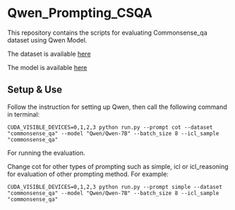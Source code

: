# Qwen_Prompting_CSQA

This repository contains the scripts for evaluating Commonsense_qa dataset using Qwen Model.

The dataset is available [here](https://huggingface.co/datasets/tau/commonsense_qa)

The model is available [here](https://huggingface.co/Qwen/Qwen-7B)


## Setup & Use

Follow the instruction for setting up Qwen, then call the following command in terminal:

```
CUDA_VISIBLE_DEVICES=0,1,2,3 python run.py --prompt cot --dataset "commonsense_qa" --model "Qwen/Qwen-7B" --batch_size 8 --icl_sample "commonsense_qa"
```

For running the evaluation.

Change cot for other types of prompting such as simple, icl or icl_reasoning for evaluation of other prompting method. For example:

```
CUDA_VISIBLE_DEVICES=0,1,2,3 python run.py --prompt simple --dataset "commonsense_qa" --model "Qwen/Qwen-7B" --batch_size 8 --icl_sample "commonsense_qa"
```
